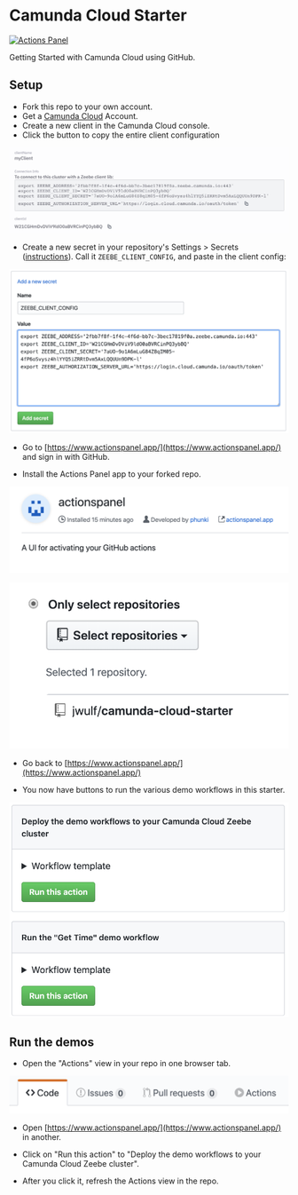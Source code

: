 # Camunda Cloud Starter

[![Actions Panel](https://img.shields.io/badge/actionspanel-enabled-brightgreen)](https://www.actionspanel.app/app/jwulf/camunda-cloud-starter)

Getting Started with Camunda Cloud using GitHub.

## Setup

* Fork this repo to your own account.
* Get a [Camunda Cloud](https://camunda.io) Account.
* Create a new client in the Camunda Cloud console.
* Click the button to copy the entire client configuration

![](img/client-config.png)

* Create a new secret in your repository's Settings > Secrets ([instructions](https://help.github.com/en/actions/configuring-and-managing-workflows/creating-and-storing-encrypted-secrets#creating-encrypted-secrets)). Call it `ZEEBE_CLIENT_CONFIG`, and paste in the client config:

![](img/secrets.png)

* Go to [https://www.actionspanel.app/](https://www.actionspanel.app/) and sign in with GitHub.

* Install the Actions Panel app to your forked repo.

![](img/actionspanel.png)

![](img/actionspanel-install.png)

* Go back to [https://www.actionspanel.app/](https://www.actionspanel.app/)

* You now have buttons to run the various demo workflows in this starter.

![](img/buttons.png)

## Run the demos

* Open the "Actions" view in your repo in one browser tab.

![](img/actions.png)

* Open [https://www.actionspanel.app/](https://www.actionspanel.app/) in another.

* Click on "Run this action" to "Deploy the demo workflows to your Camunda Cloud Zeebe cluster".

* After you click it, refresh the Actions view in the repo.